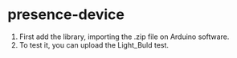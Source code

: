 # presence-device
1. First add the library, importing the .zip file on Arduino software.
2. To test it, you can upload the Light_Buld test.
